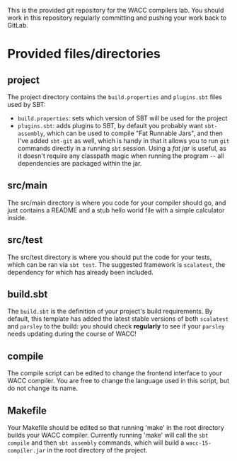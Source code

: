 This is the provided git repository for the WACC compilers lab. You should work
in this repository regularly committing and pushing your work back to GitLab.

# Provided files/directories

## project

The project directory contains the `build.properties` and `plugins.sbt` files
used by SBT:

* `build.properties`: sets which version of SBT will be used for the project
* `plugins.sbt`: adds plugins to SBT, by default you probably want `sbt-assembly`,
                 which can be used to compile "Fat Runnable Jars", and then I've
                 added `sbt-git` as well, which is handy in that it allows you
                 to run `git` commands directly in a running `sbt` session. Using
                 a _fat jar_ is useful, as it doesn't require any classpath magic when
                 running the program -- all dependencies are packaged within the jar.

## src/main

The src/main directory is where you code for your compiler should go, and just
contains a README and a stub hello world file with a simple calculator inside.

## src/test
The src/test directory is where you should put the code for your tests, which
can be ran via `sbt test`. The suggested framework is `scalatest`, the dependency
for which has already been included.

## build.sbt
The `build.sbt` is the definition of your project's build requirements. By default,
this template has added the latest stable versions of both `scalatest` and `parsley`
to the build: you should check **regularly** to see if your `parsley` needs updating
during the course of WACC!

## compile

The compile script can be edited to change the frontend interface to your WACC
compiler. You are free to change the language used in this script, but do not
change its name.

## Makefile

Your Makefile should be edited so that running 'make' in the root directory
builds your WACC compiler. Currently running 'make' will call the `sbt compile`
and then `sbt assembly` commands, which will build a `wacc-15-compiler.jar`
in the root directory of the project.
